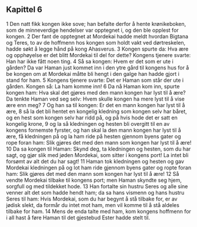 ## Kapittel 6

1 Den natt fikk kongen ikke sove; han befalte derfor å hente krønikeboken, som de minneverdige hendelser var opptegnet i, og den ble opplest for kongen.
2 Der fant de opptegnet at Mordekai hadde meldt hvordan Bigtana og Teres, to av de hoffmenn hos kongen som holdt vakt ved dørtreskelen, hadde søkt å legge hånd på kong Ahasverus.
3 Kongen spurte da: Hva ære og opphøyelse er det blitt Mordekai til del for dette? Kongens tjenere svarte: Han har ikke fått noen ting.
4 Så sa kongen: Hvem er det som er ute i gården? Da var Haman just kommet inn i den ytre gård til kongens hus for å be kongen om at Mordekai måtte bli hengt i den galge han hadde gjort i stand for ham.
5 Kongens tjenere svarte: Det er Haman som står der ute i gården. Kongen så: La ham komme inn!
6 Da nå Haman kom inn, spurte kongen ham: Hva skal det gjøres med den mann kongen har lyst til å ære? Da tenkte Haman ved seg selv: Hvem skulle kongen ha mere lyst til å vise ære enn meg?
7 Og han sa til kongen: Er det en mann kongen har lyst til å ære,
8 så la det bli hentet en kongelig kledning som kongen selv har båret, og en hest som kongen selv har ridd på, og på hvis hode det er satt en kongelig krone,
9 og la så kledningen og hesten bli overgitt til en av kongens fornemste fyrster, og han skal la den mann kongen har lyst til å ære, få kledningen på og la ham ride på hesten gjennom byens gater og rope foran ham: Slik gjøres det med den mann som kongen har lyst til å ære!
10 Da sa kongen til Haman: Skynd deg, ta kledningen og hesten, som du har sagt, og gjør slik med jøden Mordekai, som sitter i kongens port! La intet bli forsømt av alt det du har sagt!
11 Haman tok kledningen og hesten og gav Mordekai kledningen på og lot ham ride gjennom byens gater og ropte foran ham: Slik gjøres det med den mann som kongen har lyst til å ære!
12 Så vendte Mordekai tilbake til kongens port; men Haman skyndte seg hjem, sorgfull og med tildekket hode.
13 Han fortalte sin hustru Seres og alle sine venner alt det som hadde hendt ham; da sa hans vismenn og hans hustru Seres til ham: Hvis Mordekai, som du har begynt å stå tilbake for, er av jødisk slekt, da formår du intet mot ham, men vil komme til å stå aldeles tilbake for ham.
14 Mens de enda talte med ham, kom kongens hoffmenn for i all hast å føre Haman til det gjestebud Ester hadde stelt til.
